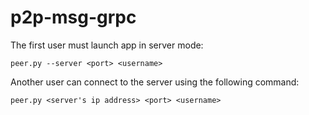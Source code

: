 # p2p-msg-grpc

The first user must launch app in server mode:

```peer.py --server <port> <username>```

Another user can connect to the server using the following command:

```peer.py <server's ip address> <port> <username>```
